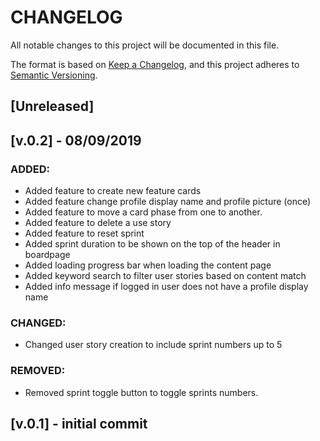 # CHANGELOG

All notable changes to this project will be documented in this file.

The format is based on [Keep a Changelog](https://keepachangelog.com/en/1.0.0/),
and this project adheres to [Semantic Versioning](https://semver.org/spec/v2.0.0.html).

## [Unreleased]

## [v.0.2] - 08/09/2019

### ADDED:

- Added feature to create new feature cards
- Added feature change profile display name and profile picture (once)
- Added feature to move a card phase from one to another.
- Added feature to delete a use story
- Added feature to reset sprint
- Added sprint duration to be shown on the top of the header in boardpage
- Added loading progress bar when loading the content page
- Added keyword search to filter user stories based on content match
- Added info message if logged in user does not have a profile display name

### CHANGED:

- Changed user story creation to include sprint numbers up to 5

### REMOVED:

- Removed sprint toggle button to toggle sprints numbers.

## [v.0.1] - initial commit
